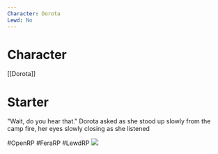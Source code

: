 ```yaml
---
Character: Dorota
Lewd: No
---
```

# Character
[[Dorota]]

# Starter
"Wait, do you hear that." Dorota asked as she stood up slowly from the camp fire, her eyes slowly closing as she listened

  

#OpenRP #FeraRP #LewdRP 
![](FL90BFhWYAEBBhz.jpg)
